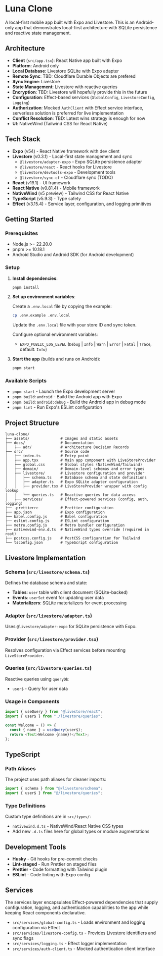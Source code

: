 # Luna Clone

A local-first mobile app built with Expo and Livestore. This is an Android-only app that demonstrates local-first architecture with SQLite persistence and reactive state management.

## Architecture

- **Client** (`src/app.tsx`): React Native app built with Expo
- **Platform**: Android only
- **Local Database**: Livestore SQLite with Expo adapter
- **Remote Sync**: TBD: Cloudflare Durable Objects are prefered
- **Sync Engine**: Livestore
- **State Management**: Livestore with reactive queries
- **Encryption**: TBD: Livestore will hopefully provide this in the future
- **Configuration**: Effect-based services (`GlobalConfig`, `LivestoreConfig`, `Logging`)
- **Authorization**: Mocked `AuthClient` with Effect service interface, serverless solution is preferred for live implementation
- **Conflict Resolution**: TBD: Latest wins strategy is enough for now
- **UI**: NativeWind (Tailwind CSS for React Native)

## Tech Stack

- **Expo** (v54) - React Native framework with dev client
- **Livestore** (v0.3.1) - Local-first state management and sync
  - `@livestore/adapter-expo` - Expo SQLite persistence adapter
  - `@livestore/react` - React hooks for Livestore
  - `@livestore/devtools-expo` - Development tools
  - `@livestore/sync-cf` - Cloudflare sync (TODO)
- **React** (v19.1) - UI framework
- **React Native** (v0.81.4) - Mobile framework
- **NativeWind** (v5 preview) - Tailwind CSS for React Native
- **TypeScript** (v5.9.3) - Type safety
- **Effect** (v3.15.4) - Service layer, configuration, and logging primitives

## Getting Started

### Prerequisites

- Node.js >= 22.20.0
- pnpm >= 10.18.1
- Android Studio and Android SDK (for Android development)

### Setup

1. **Install dependencies**:

   ```bash
   pnpm install
   ```

2. **Set up environment variables**:

   Create a `.env.local` file by copying the example:

   ```bash
   cp .env.example .env.local
   ```

   Update the `.env.local` file with your store ID and sync token.

   Configure optional environment variables:
   - `EXPO_PUBLIC_LOG_LEVEL` (`Debug` | `Info` | `Warn` | `Error` | `Fatal` | `Trace`, default: `Info`)

3. **Start the app** (builds and runs on Android):

   ```bash
   pnpm start
   ```

### Available Scripts

- `pnpm start` - Launch the Expo development server
- `pnpm build:android` - Build the Android app with Expo
- `pnpm build:android:debug` - Build the Android app in debug mode
- `pnpm lint` - Run Expo's ESLint configuration

## Project Structure

```
luna-clone/
├── assets/              # Images and static assets
├── docs/                # Documentation
│   ├── adr/             # Architecture Decision Records
├── src/                 # Source code
│   ├── index.ts         # Entry point
│   ├── app.tsx          # Main app component with LiveStoreProvider
│   ├── global.css       # Global styles (NativeWind/Tailwind)
│   ├── domain/          # Domain-level schemas and error types
│   ├── livestore/       # Livestore configuration and provider
│   │   ├── schema.ts    # Database schema and state definitions
│   │   ├── adapter.ts   # Expo SQLite adapter configuration
│   │   ├── provider.tsx # LiveStoreProvider wrapper with config lookup
│   │   └── queries.ts   # Reactive queries for data access
│   ├── services/        # Effect-powered services (config, auth, logging)
├── .prettierrc          # Prettier configuration
├── app.json             # Expo configuration
├── babel.config.js      # Babel configuration
├── eslint.config.js     # ESLint configuration
├── metro.config.js      # Metro bundler configuration
├── nativewind-env.d.ts  # NativeWind types override (required in root)
├── postcss.config.js    # PostCSS configuration for Tailwind
└── tsconfig.json        # TypeScript configuration
```

## Livestore Implementation

### Schema (`src/livestore/schema.ts`)

Defines the database schema and state:

- **Tables**: `user` table with client document (SQLite-backed)
- **Events**: `userSet` event for updating user data
- **Materializers**: SQLite materializers for event processing

### Adapter (`src/livestore/adapter.ts`)

Uses `@livestore/adapter-expo` for SQLite persistence with Expo.

### Provider (`src/livestore/provider.tsx`)

Resolves configuration via Effect services before mounting `LiveStoreProvider`.

### Queries (`src/livestore/queries.ts`)

Reactive queries using `queryDb`:

- `user$` - Query for user data

### Usage in Components

```typescript
import { useQuery } from "@livestore/react";
import { user$ } from "./livestore/queries";

const Welcome = () => {
  const { name } = useQuery(user$);
  return <Text>Welcome {name}!</Text>;
};
```

## TypeScript

### Path Aliases

The project uses path aliases for cleaner imports:

```typescript
import { schema } from "@/livestore/schema";
import { user$ } from "@/livestore/queries";
```

### Type Definitions

Custom type definitions are in `src/types/`:

- `nativewind.d.ts` - NativeWind/React Native CSS types
- Add new `.d.ts` files here for global types or module augmentations

## Development Tools

- **Husky** - Git hooks for pre-commit checks
- **Lint-staged** - Run Prettier on staged files
- **Prettier** - Code formatting with Tailwind plugin
- **ESLint** - Code linting with Expo config

## Services

The services layer encapsulates Effect-powered dependencies that supply configuration, logging, and authentication capabilities to the app while keeping React components declarative.

- `src/services/global-config.ts` - Loads environment and logging configuration via Effect
- `src/services/livestore-config.ts` - Provides Livestore identifiers and sync flags
- `src/services/logging.ts` - Effect logger implementation
- `src/services/auth-client.ts` - Mocked authentication client interface
